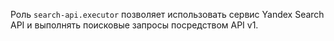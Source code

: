 Роль `search-api.executor` позволяет использовать сервис Yandex Search API и выполнять поисковые запросы посредством API v1.
